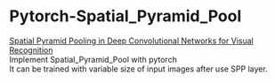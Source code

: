# Pytorch-Spatial_Pyramid_Pool
[Spatial Pyramid Pooling in Deep Convolutional Networks for Visual Recognition](https://arxiv.org/abs/1406.4729)<br>
Implement Spatial_Pyramid_Pool with pytorch<br>
It can be trained with variable size of input images after use SPP layer.<br>
